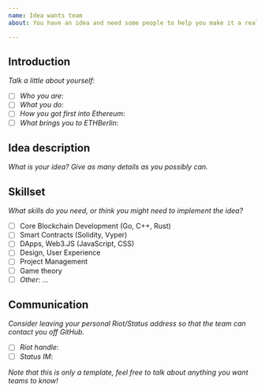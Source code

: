 ```yaml
---
name: Idea wants team
about: You have an idea and need some people to help you make it a reality!

---
```


## Introduction

_Talk a little about yourself:_

- [ ] _Who you are_: 
- [ ] _What you do_: 
- [ ] _How you got first into Ethereum_: 
- [ ] _What brings you to ETHBerlin_: 

## Idea description

_What is your idea? Give as many details as you possibly can._

## Skillset

_What skills do you need, or think you might need to implement the idea?_

- [ ] Core Blockchain Development (Go, C++, Rust)
- [ ] Smart Contracts (Solidity, Vyper)
- [ ] DApps, Web3.JS (JavaScript, CSS)
- [ ] Design, User Experience
- [ ] Project Management
- [ ] Game theory
- [ ] _Other_: ...

## Communication

_Consider leaving your personal Riot/Status address so that the team can contact you off GitHub._

- [ ] _Riot handle_:
- [ ] _Status IM_:

_Note that this is only a template, feel free to talk about anything you want teams to know!_
